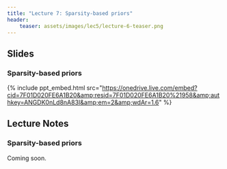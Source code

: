 ```yaml
---
title: "Lecture 7: Sparsity-based priors"
header:
    teaser: assets/images/lec5/lecture-6-teaser.png
---
```


## Slides


### Sparsity-based priors

{% include ppt_embed.html
src="https://onedrive.live.com/embed?cid=7F01D020FE6A1B20&amp;resid=7F01D020FE6A1B20%21958&amp;authkey=ANGDK0nLd8nA83I&amp;em=2&amp;wdAr=1.6" %}


## Lecture Notes

### Sparsity-based priors

Coming soon.